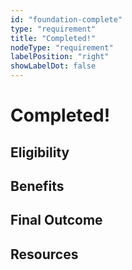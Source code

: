 ```yaml
---
id: "foundation-complete"
type: "requirement"
title: "Completed!"
nodeType: "requirement"
labelPosition: "right"
showLabelDot: false
---
```


# Completed!

<!-- TODO: Add description of completion milestone -->

## Eligibility

<!-- TODO: Add eligibility requirements -->

## Benefits

<!-- TODO: Add benefits of completing this stage -->

## Final Outcome

<!-- TODO: Add expected outcomes -->

## Resources

<!-- TODO: Add relevant links and resources -->
